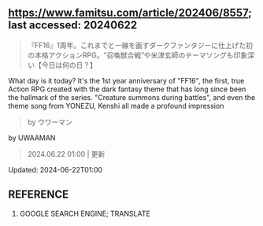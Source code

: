 ## https://www.famitsu.com/article/202406/8557; last accessed: 20240622

> 『FF16』1周年。これまでと一線を画すダークファンタジーに仕上げた初の本格アクションRPG。“召喚獣合戦”や米津玄師のテーマソングも印象深い【今日は何の日？】

What day is it today? It's the 1st year anniversary of "FF16", the first, true Action RPG created with the dark fantasy theme that has long since been the hallmark of the series. "Creature summons during battles", and even the theme song from YONEZU, Kenshi all made a profound impression 

> by ウワーマン

by UWAAMAN

> 2024.06.22 01:00 | 更新

Updated: 2024-06-22T01:00

## REFERENCE

1) GOOGLE SEARCH ENGINE; TRANSLATE